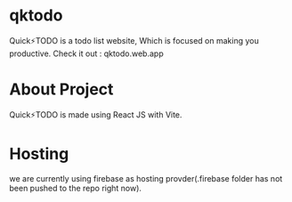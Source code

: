 # qktodo
Quick⚡️TODO is a todo list website, Which is focused on making you productive. Check it out : qktodo.web.app
# About Project
Quick⚡️TODO is made using React JS with Vite. 
# Hosting
we are currently using firebase as hosting provder(.firebase folder has not been pushed to the repo right now).
